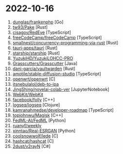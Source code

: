 # 2022-10-16

1. [dunglas/frankenphp](https://github.com/dunglas/frankenphp "The modern PHP app server") [Go]
2. [tw93/Pake](https://github.com/tw93/Pake "🤱🏻 很简单的用 Rust 来打包网页 Mac App") [Rust]
3. [cisagov/RedEye](https://github.com/cisagov/RedEye "RedEye is a visual analytic tool supporting Red & Blue Team operations") [TypeScript]
4. [freeCodeCamp/freeCodeCamp](https://github.com/freeCodeCamp/freeCodeCamp "freeCodeCamp.org's open-source codebase and curriculum. Learn to code for free.") [TypeScript]
5. [smallnest/concurrency-programming-via-rust](https://github.com/smallnest/concurrency-programming-via-rust "") [Rust]
6. [tauri-apps/tauri](https://github.com/tauri-apps/tauri "Build smaller, faster, and more secure desktop applications with a web frontend.") [Rust]
7. [starship/starship](https://github.com/starship/starship "☄🌌️ The minimal, blazing-fast, and infinitely customizable prompt for any shell!") [Rust]
8. [YuzukiHD/YuzukiLOHCC-PRO](https://github.com/YuzukiHD/YuzukiLOHCC-PRO "Low cost USB3.2Gen1 HDMI-USB Video Acquisition With Loop Out (Loop Out HDMI Capture Card) base on MS2130 & MS9332") 
9. [Grasscutters/Grasscutter](https://github.com/Grasscutters/Grasscutter "A server software reimplementation for a certain anime game.") [Java]
10. [dani-garcia/vaultwarden](https://github.com/dani-garcia/vaultwarden "Unofficial Bitwarden compatible server written in Rust, formerly known as bitwarden_rs") [Rust]
11. [amotile/stable-diffusion-studio](https://github.com/amotile/stable-diffusion-studio "An animation focused workflow frontend for Stable Diffusion") [TypeScript]
12. [openwrt/openwrt](https://github.com/openwrt/openwrt "This repository is a mirror of https://git.openwrt.org/openwrt/openwrt.git It is for reference only and is not active for check-ins. We will continue to accept Pull Requests here. They will be merged via staging trees then into openwrt.git.") [C]
13. [itsnebulalol/deb-to-ipa](https://github.com/itsnebulalol/deb-to-ipa "▶️ Convert an application from a deb to an IPA with a GitHub workflow.") 
14. [JingShing/novelai-colab-ver](https://github.com/JingShing/novelai-colab-ver "You can use this version to experience how novelai works without a good gpu.") [JupyterNotebook]
15. [WebKit/WebKit](https://github.com/WebKit/WebKit "Home of the WebKit project, the browser engine used by Safari, Mail, App Store and many other applications on macOS, iOS and Linux.") 
16. [facebook/folly](https://github.com/facebook/folly "An open-source C++ library developed and used at Facebook.") [C++]
17. [logseq/logseq](https://github.com/logseq/logseq "A privacy-first, open-source platform for knowledge management and collaboration. Desktop app download link: https://github.com/logseq/logseq/releases, roadmap: https://trello.com/b/8txSM12G/roadmap") [Clojure]
18. [kamranahmedse/developer-roadmap](https://github.com/kamranahmedse/developer-roadmap "Interactive roadmaps, guides and other educational content to help developers grow in their careers.") [TypeScript]
19. [topjohnwu/Magisk](https://github.com/topjohnwu/Magisk "The Magic Mask for Android") [C++]
20. [FedML-AI/FedML](https://github.com/FedML-AI/FedML "FedML - The federated learning and analytics library enabling secure and collaborative machine learning on decentralized data anywhere at any scale. Supporting large-scale cross-silo federated learning, cross-device federated learning on smartphones/IoTs, and research simulation. MLOps and App Marketplace are also enabled (https://open.fedml.ai).") [Python]
21. [ruanyf/weekly](https://github.com/ruanyf/weekly "科技爱好者周刊，每周五发布") 
22. [xinntao/Real-ESRGAN](https://github.com/xinntao/Real-ESRGAN "Real-ESRGAN aims at developing Practical Algorithms for General Image/Video Restoration.") [Python]
23. [coolsnowwolf/lede](https://github.com/coolsnowwolf/lede "Lean's LEDE source") [C]
24. [hashcat/hashcat](https://github.com/hashcat/hashcat "World's fastest and most advanced password recovery utility") [C]
25. [2dust/v2rayN](https://github.com/2dust/v2rayN "A V2Ray client for Windows, support Xray core and v2fly core") [C#]
